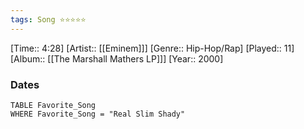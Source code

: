 ```yaml
---
tags: Song ⭐⭐⭐⭐⭐ 
---
```

[Time:: 4:28]
[Artist:: [[Eminem]]]
[Genre:: Hip-Hop/Rap]
[Played:: 11]
[Album:: [[The Marshall Mathers LP]]]
[Year:: 2000]
### Dates
````dataview
TABLE Favorite_Song
WHERE Favorite_Song = "Real Slim Shady"
````